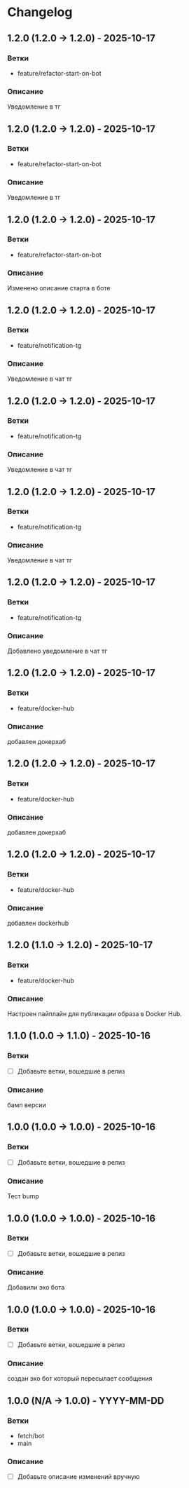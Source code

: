 # Changelog

## 1.2.0 (1.2.0 -> 1.2.0) - 2025-10-17

### Ветки
- feature/refactor-start-on-bot

### Описание
Уведомление в тг

## 1.2.0 (1.2.0 -> 1.2.0) - 2025-10-17

### Ветки
- feature/refactor-start-on-bot

### Описание
Уведомление в тг

## 1.2.0 (1.2.0 -> 1.2.0) - 2025-10-17

### Ветки
- feature/refactor-start-on-bot

### Описание
Изменено описание старта в боте

## 1.2.0 (1.2.0 -> 1.2.0) - 2025-10-17

### Ветки
- feature/notification-tg

### Описание
Уведомление в чат тг

## 1.2.0 (1.2.0 -> 1.2.0) - 2025-10-17

### Ветки
- feature/notification-tg

### Описание
Уведомление в чат тг

## 1.2.0 (1.2.0 -> 1.2.0) - 2025-10-17

### Ветки
- feature/notification-tg

### Описание
Уведомление в чат тг

## 1.2.0 (1.2.0 -> 1.2.0) - 2025-10-17

### Ветки
- feature/notification-tg

### Описание
Добавлено уведомление в чат тг

## 1.2.0 (1.2.0 -> 1.2.0) - 2025-10-17

### Ветки
- feature/docker-hub

### Описание
добавлен докерхаб

## 1.2.0 (1.2.0 -> 1.2.0) - 2025-10-17

### Ветки
- feature/docker-hub

### Описание
добавлен докерхаб

## 1.2.0 (1.2.0 -> 1.2.0) - 2025-10-17

### Ветки
- feature/docker-hub

### Описание
добавлен dockerhub

## 1.2.0 (1.1.0 -> 1.2.0) - 2025-10-17

### Ветки
- feature/docker-hub

### Описание
Настроен пайплайн для публикации образа в Docker Hub.

## 1.1.0 (1.0.0 -> 1.1.0) - 2025-10-16

### Ветки
- [ ] Добавьте ветки, вошедшие в релиз

### Описание
бамп версии

## 1.0.0 (1.0.0 -> 1.0.0) - 2025-10-16

### Ветки
- [ ] Добавьте ветки, вошедшие в релиз

### Описание
Тест bump

## 1.0.0 (1.0.0 -> 1.0.0) - 2025-10-16

### Ветки
- [ ] Добавьте ветки, вошедшие в релиз

### Описание
Добавили эхо бота

## 1.0.0 (1.0.0 -> 1.0.0) - 2025-10-16

### Ветки
- [ ] Добавьте ветки, вошедшие в релиз

### Описание
создан эхо бот который пересылает сообщения

## 1.0.0 (N/A -> 1.0.0) - YYYY-MM-DD

### Ветки
- fetch/bot
- main

### Описание
- [ ] Добавьте описание изменений вручную
